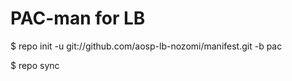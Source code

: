 PAC-man for LB
========

$ repo init -u git://github.com/aosp-lb-nozomi/manifest.git -b pac

$ repo sync
